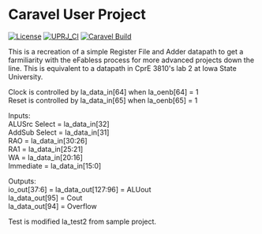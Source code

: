 # Caravel User Project

[![License](https://img.shields.io/badge/License-Apache%202.0-blue.svg)](https://opensource.org/licenses/Apache-2.0) [![UPRJ_CI](https://github.com/efabless/caravel_project_example/actions/workflows/user_project_ci.yml/badge.svg)](https://github.com/efabless/caravel_project_example/actions/workflows/user_project_ci.yml) [![Caravel Build](https://github.com/efabless/caravel_project_example/actions/workflows/caravel_build.yml/badge.svg)](https://github.com/efabless/caravel_project_example/actions/workflows/caravel_build.yml)

This is a recreation of a simple Register File and Adder datapath to get a farmiliarity with the eFabless process for more advanced projects down the line. This is equivalent to a datapath in CprE 3810's lab 2 at Iowa State University.  
  
Clock is controlled by la_data_in[64] when la_oenb[64] = 1  
Reset is controlled by la_data_in[65] when la_oenb[65] = 1  
  
Inputs:  
ALUSrc Select = la_data_in[32]  
AddSub Select = la_data_in[31]  
RAO = la_data_in[30:26]  
RA1 = la_data_in[25:21]  
WA = la_data_in[20:16]  
Immediate = la_data_in[15:0]  
  
Outputs:  
io_out[37:6] = la_data_out[127:96] = ALUout  
la_data_out[95] = Cout  
la_data_out[94] = Overflow  
  
Test is modified la_test2 from sample project.
